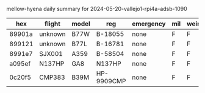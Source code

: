 mellow-hyena daily summary for 2024-05-20-vallejo1-rpi4a-adsb-1090

|hex|flight|model|reg|emergency|mil|weirdo|
|--|--|--|--|--|--|--|
|89901a|unknown|B77W|B-18055|none|F|F|
|899121|unknown|B77L|B-16781|none|F|F|
|8991e7|SJX001|A359|B-58504|none|F|F|
|a095ef|N137HP|GA8|N137HP|none|F|F|
|0c20f5|CMP383|B39M|HP-9909CMP|none|F|F|
